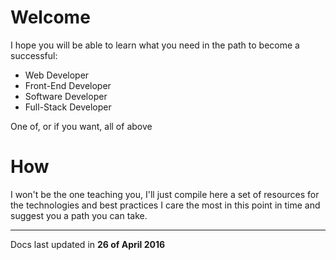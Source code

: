 # Welcome

I hope you will be able to learn what you need in the path to become a successful:

* Web Developer
* Front-End Developer
* Software Developer
* Full-Stack Developer

One of, or if you want, all of above

# How

I won't be the one teaching you, I'll just compile here a set of resources for the technologies and best practices I care the most in this point in time and suggest you a path you can take.

---
Docs last updated in **26 of April 2016**
